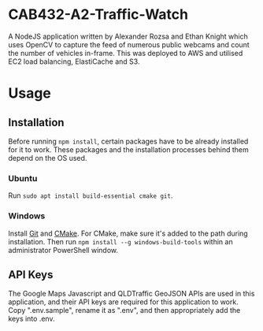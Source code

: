 # CAB432-A2-Traffic-Watch
A NodeJS application written by Alexander Rozsa and Ethan Knight which uses OpenCV to capture the feed of numerous public webcams and count the number of vehicles in-frame.  This was deployed to AWS and utilised EC2 load balancing, ElastiCache and S3.

# Usage
## Installation
Before running ```npm install```, certain packages have to be already installed for it to work. These packages and the installation processes behind them depend on the OS used.

### Ubuntu
Run ```sudo apt install build-essential cmake git```.

### Windows
Install [Git](https://git-scm.com/) and [CMake](https://cmake.org/download/). For CMake, make sure it's added to the path during installation. Then run ```npm install --g windows-build-tools``` within an administrator PowerShell window.

## API Keys
The Google Maps Javascript and QLDTraffic GeoJSON APIs are used in this application, and their API keys are required for this application to work.  Copy ".env.sample", rename it as ".env", and then appropriately add the keys into .env.
